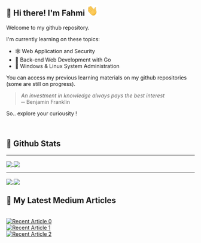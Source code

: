 <!--
**fahmi1597/fahmi1597** is a ✨ _special_ ✨ repository because its `README.md` (this file) appears on your GitHub profile.

Here are some ideas to get you started:

- 🔭 I’m currently working on ...
- 🌱 I’m currently learning ...
- 👯 I’m looking to collaborate on ...
- 🤔 I’m looking for help with ...
- 💬 Ask me about ...
- 📫 How to reach me: ...
- 😄 Pronouns: ...
- ⚡ Fun fact: ...
-->

## 💬 Hi there! I'm Fahmi <img src="https://raw.githubusercontent.com/ABSphreak/ABSphreak/master/gifs/Hi.gif" width="30px">

Welcome to my github repository. 

I'm currently learning on these topics: 
  - 🕸 Web Application and Security
  - 🔧 Back-end Web Development with Go
  - 🐧 Windows & Linux System Administration

You can access my previous learning materials on my github repositories (some are still on progress).

> *An investment in knowledge always pays the best interest*  
> ─ Benjamin Franklin

So.. explore your curiousity !


<br>

## 🔰 Github Stats
<hr>
<a href="">
  <img align="center" src="https://github-readme-stats.vercel.app/api/top-langs/?username=fahmifj&theme=nord&hide=makefile&langs_count=6&layout=compact" />
</a>

<a href="">
  <img align="center" src="https://github-readme-stats.vercel.app/api?username=fahmifj&show_icons=true&theme=nord&hide_title=true&include_all_commits=true&hide_rank=true" />
</a>
<hr>

<a href="https://github.com/fahmifj/microservices-go">
  <img align="center" src="https://github-readme-stats.vercel.app/api/pin/?username=fahmifj&repo=microservices-go&theme=nord" />
</a> 
<a href="https://github.com/fahmifj/TryHackMe-notes">
  <img align="center" src="https://github-readme-stats.vercel.app/api/pin/?username=fahmifj&repo=TryHackMe-notes&theme=nord" />
</a>

<!-- ![Fahmi Most Lang](https://github-readme-stats.vercel.app/api/top-langs/?username=fahmifj&theme=nord&hide=makefile,css,c) 


![Fahmi Gitstat](https://github-readme-stats.vercel.app/api?username=fahmifj&hide_rank=true&show_icons=true&theme=nord&hide_title=true&count_private=true&include_all_commits=true) -->


## 📝 My Latest Medium Articles
<br> <a target="_blank" href="https://github-readme-medium-recent-article.vercel.app/medium/@fahmifj/0"><img src="https://github-readme-medium-recent-article.vercel.app/medium/@fahmifj/0" alt="Recent Article 0"></a>
<br> <a target="_blank" href="https://github-readme-medium-recent-article.vercel.app/medium/@fahmifj/1"><img src="https://github-readme-medium-recent-article.vercel.app/medium/@fahmifj/1" alt="Recent Article 1"></a>
<br> <a target="_blank" href="https://github-readme-medium-recent-article.vercel.app/medium/@fahmifj/2"><img src="https://github-readme-medium-recent-article.vercel.app/medium/@fahmifj/2" alt="Recent Article 2"></a>